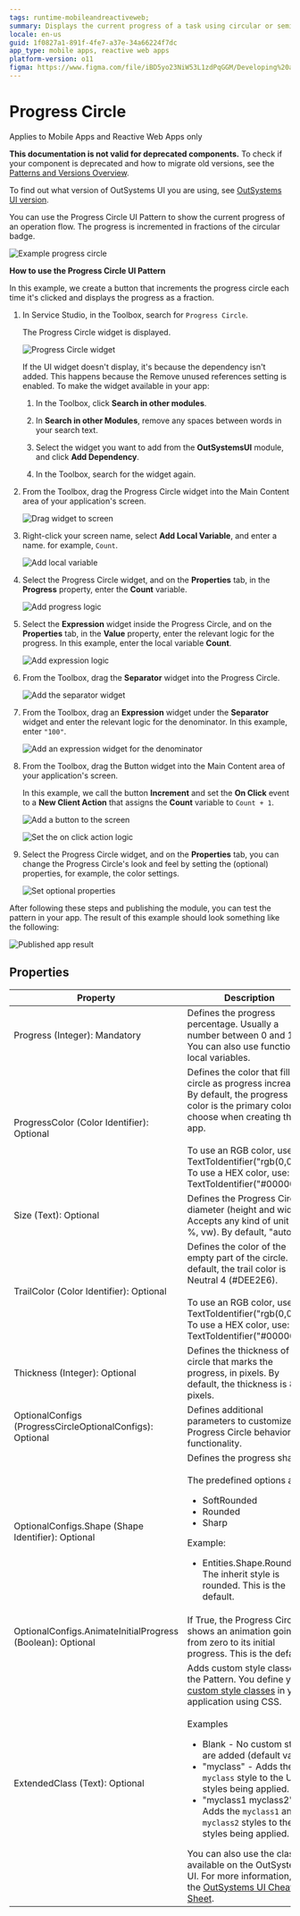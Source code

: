 ```yaml
---
tags: runtime-mobileandreactiveweb;
summary: Displays the current progress of a task using circular or semi-circular progress indicators.
locale: en-us
guid: 1f0827a1-891f-4fe7-a37e-34a66224f7dc
app_type: mobile apps, reactive web apps
platform-version: o11
figma: https://www.figma.com/file/iBD5yo23NiW53L1zdPqGGM/Developing%20an%20Application?node-id=218:54
---
```


# Progress Circle

<div class="info" markdown="1">

Applies to Mobile Apps and Reactive Web Apps only

</div>

<div class="info" markdown="1">

**This documentation is not valid for deprecated components.** To check if your component is deprecated and how to migrate old versions, see the [Patterns and Versions Overview](https://outsystemsui.outsystems.com/OutsystemsUiWebsite/MigrationOverview).

To find out what version of OutSystems UI you are using, see [OutSystems UI version](../../intro.md#outsystems-ui-version).

</div>

You can use the Progress Circle UI Pattern to show the current progress of an operation flow. The progress is incremented in fractions of the circular badge.

![Example progress circle](<images/progresscircle-example-ss.png>)

**How to use the Progress Circle UI Pattern**

In this example, we create a button that increments the progress circle each time it's clicked and displays the progress as a fraction.

1. In Service Studio, in the Toolbox, search for `Progress Circle`.

    The Progress Circle widget is displayed.

    ![Progress Circle widget](<images/progresscircle-widget-ss.png>)

    If the UI widget doesn't display, it's because the dependency isn't added. This happens because the Remove unused references setting is enabled. To make the widget available in your app:

    1. In the Toolbox, click **Search in other modules**.

    1. In **Search in other Modules**, remove any spaces between words in your search text.
    
    1. Select the widget you want to add from the **OutSystemsUI** module, and click **Add Dependency**. 
    
    1. In the Toolbox, search for the widget again.

1. From the Toolbox, drag the Progress Circle widget into the Main Content area of your application's screen.

    ![Drag widget to screen](<images/progresscircle-dragwidget-ss.png>)

1. Right-click your screen name, select **Add Local Variable**, and enter a name. for example, `Count`.

    ![Add local variable](<images/progresscircle-variable-ss.png>)

1. Select the Progress Circle widget, and on the **Properties** tab, in the **Progress** property, enter the **Count** variable. 

    ![Add progress logic](<images/progresscircle-logic-ss.png>)

1. Select the **Expression** widget inside the Progress Circle, and on the **Properties** tab, in the **Value** property, enter the relevant logic for the progress. In this example, enter the local variable **Count**. 

    ![Add expression logic](<images/progresscircle-expression-ss.png>)

1. From the Toolbox, drag the **Separator** widget into the Progress Circle.

    ![Add the separator widget](<images/progresscircle-separator-ss.png>)

1. From the Toolbox, drag an **Expression** widget under the **Separator** widget and enter the relevant logic for the denominator. In this example, enter ``"100"``.

    ![Add an expression widget for the denominator](<images/progresscircle-denominator-ss.png>)

1. From the Toolbox, drag the Button widget into the Main Content area of your application's screen. 

    In this example, we call the button **Increment** and set the **On Click** event to a  **New Client Action** that assigns the **Count** variable to `Count + 1`.

    ![Add a button to the screen](<images/progresscircle-button-ss.png>)

    ![Set the on click action logic](<images/progresscircle-assign-ss.png>)

1. Select the Progress Circle widget, and on the **Properties** tab, you can change the Progress Circle's look and feel by setting the (optional) properties, for example, the color settings.

    ![Set optional properties](<images/progresscircle-properties-ss.png>)

After following these steps and publishing the module, you can test the pattern in your app. The result of this example should look something like the following:

![Published app result](<images/progresscircle-result-ss.png>)

## Properties

| Property| Description|
|---|---|
|Progress (Integer): Mandatory |Defines the progress percentage. Usually a number between 0 and 100. You can also use functions or local variables. |
|ProgressColor (Color Identifier): Optional|Defines the color that fills the circle as progress increases. By default, the progress color is the primary color you choose when creating the app.<br/><br/>To use an RGB color, use: TextToIdentifier("rgb(0,0,0)")<br/>To use a HEX color, use: TextToIdentifier("#000000").|
|Size (Text): Optional | Defines the Progress Circle diameter (height and width). Accepts any kind of unit (px, %, vw). By default, "auto". |
|TrailColor (Color Identifier): Optional | Defines the color of the empty part of the circle. By default, the trail color is Neutral 4 (#DEE2E6).<br/><br/>To use an RGB color, use: TextToIdentifier("rgb(0,0,0)")<br/>To use a HEX color, use: TextToIdentifier("#000000") |
|Thickness (Integer): Optional| Defines the thickness of the circle that marks the progress, in pixels. By default, the thickness is 8 pixels. |
|OptionalConfigs (ProgressCircleOptionalConfigs): Optional|Defines additional parameters to customize the Progress Circle behavior and functionality. |
|OptionalConfigs.Shape (Shape Identifier): Optional|Defines the progress shape.<br/><br/>The predefined options are:<ul><li>SoftRounded</li><li>Rounded</li><li>Sharp</li></ul>Example:<ul><li>Entities.Shape.Rounded - The inherit style is rounded. This is the default.</li></ul> |
|OptionalConfigs.AnimateInitialProgress (Boolean): Optional| If True, the Progress Circle shows an animation going from zero to its initial progress. This is the default. |
|ExtendedClass (Text): Optional | Adds custom style classes to the Pattern. You define your [custom style classes](../../../../../develop/ui/look-feel/css.md) in your application using CSS.<br/><br/>Examples <ul><li>Blank - No custom styles are added (default value).</li><li>"myclass" - Adds the ``myclass`` style to the UI styles being applied.</li><li>"myclass1 myclass2" - Adds the ``myclass1`` and ``myclass2`` styles to the UI styles being applied.</li></ul>You can also use the classes available on the OutSystems UI. For more information, see the [OutSystems UI Cheat Sheet](https://outsystemsui.outsystems.com/OutSystemsUIWebsite/CheatSheet). |

